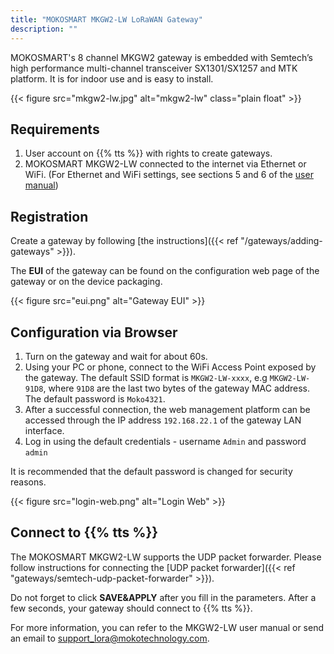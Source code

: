```yaml
---
title: "MOKOSMART MKGW2-LW LoRaWAN Gateway"
description: ""
---
```


MOKOSMART's 8 channel MKGW2 gateway is embedded with Semtech’s high performance multi-channel transceiver SX1301/SX1257 and MTK platform. It is for indoor use and is easy to install.

{{< figure src="mkgw2-lw.jpg" alt="mkgw2-lw" class="plain float" >}}

## Requirements

1. User account on {{% tts %}} with rights to create gateways.
2. MOKOSMART MKGW2-LW connected to the internet via Ethernet or WiFi. (For Ethernet and WiFi settings, see sections 5 and 6 of the [user manual](https://www.mokosmart.com/lorawan-gateway-mkgw2-lw/))

## Registration

Create a gateway by following [the instructions]({{< ref "/gateways/adding-gateways" >}}). 

The **EUI** of the gateway can be found on the configuration web page of the gateway or on the device packaging. 

{{< figure src="eui.png" alt="Gateway EUI" >}}

## Configuration via Browser

1. Turn on the gateway and wait for about 60s.
2. Using your PC or phone, connect to the WiFi Access Point exposed by the gateway. The default SSID format is `MKGW2-LW-xxxx`, e.g `MKGW2-LW-91D8`, where `91D8` are the last two bytes of the gateway MAC address. The default password is `Moko4321`.
3. After a successful connection, the web management platform can be accessed through the IP address `192.168.22.1` of the gateway LAN interface.
4. Log in using the default credentials - username `Admin` and password `admin`

It is recommended that the default password is changed for security reasons.

{{< figure src="login-web.png" alt="Login Web" >}}

## Connect to {{% tts %}}

The MOKOSMART MKGW2-LW supports the UDP packet forwarder. Please follow instructions for connecting the [UDP packet forwarder]({{< ref "gateways/semtech-udp-packet-forwarder" >}}).

Do not forget to click **SAVE&APPLY** after you fill in the parameters. After a few seconds, your gateway should connect to {{% tts %}}.

For more information, you can refer to the MKGW2-LW user manual or send an email to [support_lora@mokotechnology.com](mailto:support_lora@mokotechnology.com).
